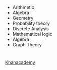 - Arithmetic
- Algebra
- Geometry
- Probability theory
- Discrete Analysis
- Mathematical logic
- Algebra
- Graph Theory

# 
[Khanacademy](https://en.khanacademy.org/profile/kaid_1119124483234727248154955/courses)
